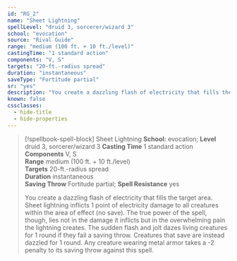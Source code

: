 ```yaml
---
id: "RG_2"
name: "Sheet Lightning"
spellLevel: "druid 3, sorcerer/wizard 3"
school: "evocation"
source: "Rival Guide"
range: "medium (100 ft. + 10 ft./level)"
castingTime: "1 standard action"
components: "V, S"
targets: "20-ft.-radius spread"
duration: "instantaneous"
saveType: "Fortitude partial"
sr: "yes"
description: "You create a dazzling flash of electricity that fills the target area. Sheet lightning inflicts 1 point of electricity damage to all creatures within the area of effect (no save). The true power of the spell, though, lies not in the damage it inflicts but in the overwhelming pain the lightning creates. The sudden flash and jolt dazes living creatures for 1 round if they fail a saving throw. Creatures that save are instead dazzled for 1 round. Any creature wearing metal armor takes a -2 penalty to its saving throw against this spell."
known: false
cssclasses:
  - hide-title
  - hide-properties
---
```


> [!spellbook-spell-block] Sheet Lightning
> **School:** evocation; **Level** druid 3, sorcerer/wizard 3
> **Casting Time** 1 standard action  
> **Components** V, S  
> **Range** medium (100 ft. + 10 ft./level)  
> **Targets** 20-ft.-radius spread  
> **Duration** instantaneous  
> **Saving Throw** Fortitude partial; **Spell Resistance** yes
> 
> You create a dazzling flash of electricity that fills the target area. Sheet lightning inflicts 1 point of electricity damage to all creatures within the area of effect (no save). The true power of the spell, though, lies not in the damage it inflicts but in the overwhelming pain the lightning creates. The sudden flash and jolt dazes living creatures for 1 round if they fail a saving throw. Creatures that save are instead dazzled for 1 round. Any creature wearing metal armor takes a -2 penalty to its saving throw against this spell.